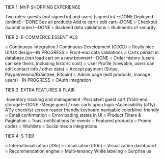 TIER 1: MVP SHOPPING EXPERIENCE

Two roles: guests (not signed in) and users (signed in) --DONE
Deployed (online!)--DONE
See all products
Add to cart / edit cart--DONE
๏ Checkout (submit order)--DONE
๏ Backend data validations
๏ Rudiments of security

TIER 2: E-COMMERCE ESSENTIALS

๏ Continuous Integration / Continuous Development (CI/CD)
๏ Really nice UI/UX design--IN PROGRESS
๏ Front-end data validations
๏ Carts persist in database (can load cart on a new browser)--DONE
๏ Order history (users can see theirs, including historic cost)
๏ User Profile (viewable, users can edit contact info / other data)
๏ Accept payment (Stripe, Paypal/Venmo/Braintree, Bitcoin)
๏ Admin page (edit products, manage users)--IN PROGRESS
๏ OAuth integration

TIER 3: EXTRA FEATURES & FLAIR

-Inventory tracking and management
-Persistent guest cart (front-end storage)--DONE
-Merge guest / user carts upon login
-Accessibility (a11y)
A11y checklist
screen reader friendly
keyboard navigable
colorblind-friendly
๏ Email confirmation
๏ Error/loading states in UI
๏ Product Filters & Pagination
๏ Toast notifications for events
๏ Featured products
๏ Promo codes
๏ Wishlists
๏ Social media integrations

TIER 4: S TIER

๏ Internationalization (i18n)
๏ Localization (l10n)
๏ Visualization dashboard
๏ Recommendation engine
๏ Multi-tenancy
White labeling
๏ Surprise us
